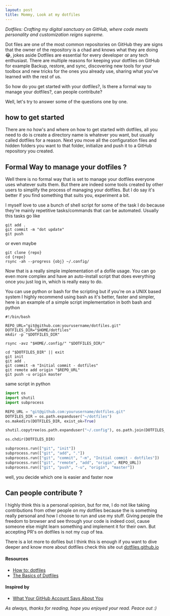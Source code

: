 ```yaml
---
layout: post
title: Mommy, Look at my dotfiles
---
```


*Dotfiles: Crafting my digital sanctuary on GitHub, where code meets personality and customization reigns supreme.*

Dot files are one of the most common repositories on GitHub they are signs that the owner of the repository is a chad and knows what they are doing 😂, jokes aside Dotfiles are essential for every developer or any tech enthusiast. There are multiple reasons for keeping your dotfiles on GitHub for example Backup, restore, and sync, discovering new tools for your toolbox and new tricks for the ones you already use, sharing what you’ve learned with the rest of us.

So how do you get started with your dotfiles?, Is there a formal way to manage your dotfiles?, can people contribute? 

Well, let's try to answer some of the questions one by one. 

## how to get started 

There are no how's and where on how to get started with dotfiles, all you need to do is create a directory name is whatever you want, but usually called dotfiles for a reason. Next you move all the configuration files and hidden folders you want to that folder, initialize and push it to a GitHub repository you created.

## Formal Way to manage your dotfiles ?

Well there is no formal way that is set to manage your dotfiles everyone uses whatever suits them. But there are indeed some tools created by other users to simplify the process of managing your dotfiles. But I do say it's better if you find something that suits you, experiment a bit.

I myself love to use a bunch of shell script for some of the task I do because they're mainly repetitive tasks/commands that can be automated. Usually this tasks go like 
```shell
git add . 
git commit -m "dot update"
git push
```
or even maybe 

```shell 
git clone {repo}
cd {repo}
rsync -ah --progress {obj} ~/.config/ 
```
Now that is a really simple implementation of a dofile usage. You can go even more complex and have an auto-install script that does everything once you just log in, which is really easy to do.

You can use python or bash for the scripting but if you're on a UNIX based system I highly recommend using bash as it's better, faster and simpler, here is an example of a simple script implementation in both bash and python 
```shell 
#!/bin/bash 

REPO_URL="git@github.com:yourusername/dotfiles.git"
DOTFILES_DIR="$HOME/dotfiles"
mkdir -p "$DOTFILES_DIR"

rsync -avz "$HOME/.config/" "$DOTFILES_DIR/"

cd "$DOTFILES_DIR" || exit
git init
git add .
git commit -m "Initial commit - dotfiles"
git remote add origin "$REPO_URL"
git push -u origin master
```
same script in python 
```python 
import os
import shutil
import subprocess

REPO_URL = "git@github.com:yourusername/dotfiles.git"
DOTFILES_DIR = os.path.expanduser("~/dotfiles")
os.makedirs(DOTFILES_DIR, exist_ok=True)

shutil.copytree(os.path.expanduser("~/.config"), os.path.join(DOTFILES_DIR, ".config"))

os.chdir(DOTFILES_DIR)

subprocess.run(["git", "init"])
subprocess.run(["git", "add", "."])
subprocess.run(["git", "commit", "-m", "Initial commit - dotfiles"])
subprocess.run(["git", "remote", "add", "origin", REPO_URL])
subprocess.run(["git", "push", "-u", "origin", "master"])
```
well, you decide which one is easier and faster now 

## Can people contribute ?

I highly think this is a personal opinion, but for me, I do not like taking contributions from other people on my dotfiles because the is something really personal and how I choose to run and use my stuff. Giving people the freedom to browser and see through your code is indeed cool, cause someone else might learn something and implement it for their own. But accepting PR's on dotfiles is not my cup of tea. 

There is a lot more to dofiles  but I think this is enough if you want to dive deeper and know more about dotfiles check this site out 
[dotfiles.github.io](https://dotfiles.github.io/faq/)

#### Resources 
- [How to: dotfiles](https://www.twilio.com/en-us/blog/using-dotfiles-productivity-bootstrap-systems)
- [The Basics of Dotfiles](https://www.youtube.com/watch?v=BE87kUCTBVU)


#### Inspired by 
- [What Your GitHub Account Says About You](https://www.youtube.com/watch?v=3obM5OaOpHQ)

*As always, thanks for reading, hope you enjoyed your read. Peace out :)*
